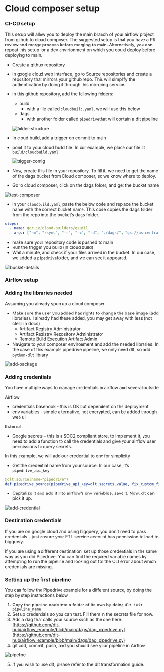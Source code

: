 # Cloud composer setup

### CI-CD setup

This setup will allow you to deploy the main branch of your airflow project from github to cloud composer.
The suggested setup is that you have a PR review and merge process before merging to main.
Alternatively, you can repeat this setup for a dev envirionment on which you could deploy before deploying to main.

- Create a github repository
- in google cloud web interface, go to Source repositories and create a repository that mirrors your github repo. This will simplify the authentication by doing it through this mirroring service.
- in this github repository, add the following folders:
    - build
        - with a file called `cloudbuild.yaml`, we will use this below
    - dags
        - with another folder called `pipedrive`that will contain a dlt pipeline

   ![folder-structure](/img/orchestrator_gcp/folder-structure.png)
- In cloud build, add a trigger on commit to main
- point it to your cloud build file. In our example, we place our file at `build/cloudbuild.yaml`

    ![trigger-config](/img/orchestrator_gcp/trigger-config.png)


- Now, create this file in your repository. To fill it, we need to get the name of the dags bucket from Cloud composer, so we know where to deploy.
- Go to cloud composer, click on the dags folder, and get the bucket name

![test-composer](/img/orchestrator_gcp/test-composer.png)

- in your `cloudbuild.yaml`, paste the below code and replace the bucket name with the correct bucket name. This code copies the dags folder from the repo into the bucket’s dags folder.

```yaml
steps:
  - name: gcr.io/cloud-builders/gsutil
    args: ["-m", "rsync", "-r", "-c", "-d", "./dags/", "gs://us-central1-test-f3c5800e-bucket/dags"]
```

- make sure your repository code is pushed to main
- Run the trigger you build (in cloud build)
- Wait a minute, and check if your files arrived in the bucket. In our case, we added a `pipedrive`folder, and we can see it appeared.

![bucket-details](/img/walkthroughs/bucket-details.png)

### Airflow setup

### Adding the libraries needed

Assuming you already spun up a cloud composer

- Make sure the user you added has rights to change the base image (add libraries). I already had these added, you may get away with less (not clear in docs)
    - Artifact Registry Administrator
    - Artifact Registry Repository Administrator
    - Remote Build Execution Artifact Admin
- Navigate to your composer environment and add the needed libraries. In the case of this example pipedrive pipeline, we only need dlt, so add `python-dlt` library


![add-package](/img/orchestrator_gcp/add-package.png)

### Adding credentials

You have multiple ways to manage credentials in airflow and several outside

Airflow:

- credentials basehook - this is OK but dependent on the deployment
- env variables - simple alternative, not encrypted, can be added through web ui

External:

- Google secrets - this is a SOC2 compliant store, to implement it, you need to add a function to call the credentials and give your airflow user permissions to query secrets.

In this example, we will add our credential to env for simplicity

- Get the credential name from your source. In our case, it’s `pipedrive_api_key`

```yaml
@dlt.source(name="pipedrive")
def pipedrive_source(pipedrive_api_key=dlt.secrets.value, fix_custom_fields=True):
```

- Capitalize it and add it into airflow’s env variables, save it. Now, dlt can pick it up.

![add-credential](/img/orchestrator_gcp/add-credential.png)

### Destination credentials

If you are on google cloud and using bigquery, you don’t need to pass credentials - just ensure your ETL service account has permission to load to bigquery.

If you are using a different destination, set up those credentials in the same way as you did Pipedrive. You can find the required variable names by attempting to run the pipeline and looking out for the CLI error about which credentials are missing.

### Setting up the first pipeline

You can follow the Pipedrive example for a different source, by doing the step by step instructions below

1. Copy the pipeline code into a folder of its own by doing `dlt init pipeline_name`
2. Set up credentials so you can test. Fill them in the secrets file for now.
3. Add a dag that calls your source such as the one here: [https://github.com/dlt-hub/airflow_example/blob/main/dags/dag_pipedrive.py](https://github.com/dlt-hub/airflow_example/blob/main/dags/dag_pipedrive.py)
4. git add, commit, push, and you should see your pipeline in Airflow

![pipeline](/img/orchestrator_gcp/pipeline.png)


5. If you wish to use dlt, please refer to the dlt transformation guide.